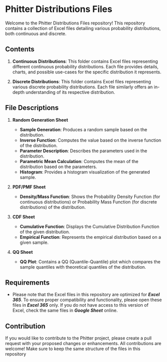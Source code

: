# Phitter Distributions Files

Welcome to the Phitter Distributions Files repository! This repository contains a collection of Excel files detailing various probability distributions, both continuous and discrete.


## Contents

1. **Continuous Distributions**: This folder contains Excel files representing different continuous probability distributions. Each file provides details, charts, and possible use-cases for the specific distribution it represents.

2. **Discrete Distributions**: This folder contains Excel files representing various discrete probability distributions. Each file similarly offers an in-depth understanding of its respective distribution.

## File Descriptions

1. **Random Generation Sheet**
   - **Sample Generation**: Produces a random sample based on the distribution.
   - **Inverse Function**: Computes the value based on the inverse function of the distribution.
   - **Parameter Description**: Describes the parameters used in the distribution.
   - **Parametric Mean Calculation**: Computes the mean of the distribution based on the parameters.
   - **Histogram**: Provides a histogram visualization of the generated sample.

2. **PDF/PMF Sheet**
   - **Density/Mass Function**: Shows the Probability Density Function (for continuous distributions) or Probability Mass Function (for discrete distributions) of the distribution.

3. **CDF Sheet**
   - **Cumulative Function**: Displays the Cumulative Distribution Function of the given distribution.
   - **Empirical Function**: Represents the empirical distribution based on a given sample.

4. **QQ  Sheet**
   - **QQ Plot**: Contains a QQ (Quantile-Quantile) plot which compares the sample quantiles with theoretical quantiles of the distribution.

## Requirements

- Please note that the Excel files in this repository are optimized for ***Excel 365***. To ensure proper compatibility and functionality, please open these files in ***Excel 365*** only. If you do not have access to this version of Excel, check the same files in ***Google Sheet*** online.

## Contribution

If you would like to contribute to the Phitter project, please create a pull request with your proposed changes or enhancements. All contributions are welcome! Make sure to keep the same structure of the files in this repository